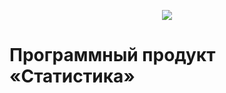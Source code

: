 <p align="center">
<img src="https://pp.userapi.com/c638519/v638519489/431d6/aAkqSUi3DoI.jpg">

# Программный продукт «Статистика»
</p>
